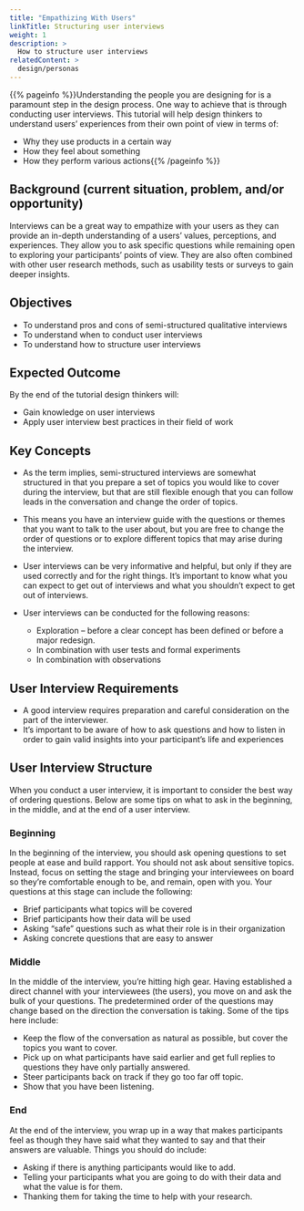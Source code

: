 ```yaml
---
title: "Empathizing With Users"
linkTitle: Structuring user interviews
weight: 1
description: >
  How to structure user interviews
relatedContent: >
  design/personas
---
```



{{% pageinfo %}}Understanding the people you are designing for is a paramount step in the design process. One way to achieve that is through conducting user interviews. This tutorial will help design thinkers to understand users’ experiences from their own point of view in terms of: 

- Why they use products in a certain way
- How they feel about something
- How they perform various actions{{% /pageinfo %}}

## Background (current situation, problem, and/or opportunity)

Interviews can be a great way to empathize with your users as they can provide an in-depth understanding of a users’ values, perceptions, and experiences. They allow you to ask specific questions while remaining open to exploring your participants’ points of view. They are also often combined with other user research methods, such as usability tests or surveys to gain deeper insights.

## Objectives

- To understand pros and cons of semi-structured qualitative interviews
- To understand when to conduct user interviews
- To understand how to structure user interviews

## Expected Outcome

By the end of the tutorial design thinkers will:

- Gain knowledge on user interviews
- Apply user interview best practices in their field of work

## Key Concepts

- As the term implies, semi-structured interviews are somewhat structured in that you prepare a set of topics you would like to cover during the interview, but that are still flexible enough that you can follow leads in the conversation and change the order of topics.

- This means you have an interview guide with the questions or themes that you want to talk to the user about, but you are free to change the order of questions or to explore different topics that may arise during the interview. 

- User interviews can be very informative and helpful, but only if they are used correctly and for the right things. It’s important to know what you can expect to get out of interviews and what you shouldn’t expect to get out of interviews.

- User interviews can be conducted for the following reasons:
  - Exploration – before a clear concept has been defined or before a major redesign.
  - In combination with user tests and formal experiments
  - In combination with observations

## User Interview Requirements

- A good interview requires preparation and careful consideration on the part of the interviewer.
- It’s important to be aware of how to ask questions and how to listen in order to gain valid insights into your participant’s life and experiences

## User Interview Structure

When you conduct a user interview, it is important to consider the best way of ordering questions. Below are some tips on what to ask in the beginning, in the middle, and at the end of a user interview. 

### Beginning

In the beginning of the interview, you should ask opening questions to set people at ease and build rapport. You should not ask about sensitive topics. Instead, focus on setting the stage and bringing your interviewees on board so they’re comfortable enough to be, and remain, open with you. Your questions  at this stage can include the following:
- Brief participants what topics will be covered
- Brief participants how their data will be used
- Asking “safe” questions such as what their role is in their organization
- Asking concrete questions that are easy to answer

### Middle

In the middle of the interview, you’re hitting high gear. Having established a direct channel with your interviewees (the users), you move on and ask the bulk of your questions. The predetermined order of the questions may change based on the direction the conversation is taking. Some of the tips here include:
- Keep the flow of the conversation as natural as possible, but cover the topics you want to cover.
- Pick up on what participants have said earlier and get full replies to questions they have only partially answered.
- Steer participants back on track if they go too far off topic.
- Show that you have been listening. 

### End

At the end of the interview, you wrap up in a way that makes participants feel as though they have said what they wanted to say and that their answers are valuable. Things you should do include:
- Asking if there is anything participants would like to add.
- Telling your participants what you are going to do with their data and what the value is for them. 
- Thanking them for taking the time to help with your research. 
